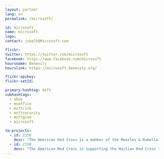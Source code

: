 ```yaml
---
layout: partner
lang: en
permalink: /microsoft/

id: microsoft
name: microsoft
logo:
contact: jubalh@Microsoft.com

flickr:
twitter: https://twitter.com/microsoft
facebook: https://www.facebook.com/microsoft
hoursname: Benevity
hourslink: https://microsoft.benevity.org/

flickr-apikey:
flickr-setId:

primary-hashtag: msft
subhashtags:
  - xbox
  - msoffice
  - msftrisk
  - msftsecurity
  - msftgive
  - microsoft

tm-projects:
  - id: 2158
    desc: "The American Red Cross is a member of the Measles & Rubella Initiative, which seeks to eliminate these diseases. We will be conducting a measles campaign in Malawi in spring 2017. This task will create a basemap of the area in order to help Red Cross teams to plan logistics and prepare for mobile data collection and field mapping in the areas. We will initially focus on these areas of Lilongwe."
  - id: 2150
    desc: "The American Red Cross is supporting the Haitian Red Cross to extend health services delivery and improve health outcomes by providing the population with equitable access to primary health services. One key element of this strategy is to increase the availability of professional health resources by training and deploying 10,000 ASCP. The Haitian Red Cross seeks to improve the effectiveness and efficiency of the services expected of this initiative and to build health resilience capacity at the community levels by leveraging its country-wide network of volunteers."
---
```

